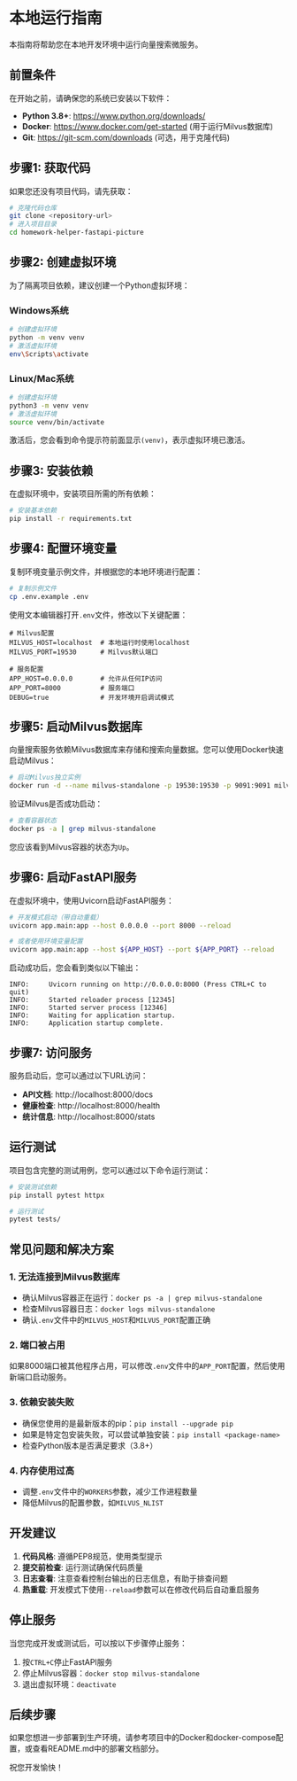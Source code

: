 # 本地运行指南

本指南将帮助您在本地开发环境中运行向量搜索微服务。

## 前置条件

在开始之前，请确保您的系统已安装以下软件：

- **Python 3.8+**: https://www.python.org/downloads/
- **Docker**: https://www.docker.com/get-started (用于运行Milvus数据库)
- **Git**: https://git-scm.com/downloads (可选，用于克隆代码)

## 步骤1: 获取代码

如果您还没有项目代码，请先获取：

```bash
# 克隆代码仓库
git clone <repository-url>
# 进入项目目录
cd homework-helper-fastapi-picture
```

## 步骤2: 创建虚拟环境

为了隔离项目依赖，建议创建一个Python虚拟环境：

### Windows系统

```bash
# 创建虚拟环境
python -m venv venv
# 激活虚拟环境
env\Scripts\activate
```

### Linux/Mac系统

```bash
# 创建虚拟环境
python3 -m venv venv
# 激活虚拟环境
source venv/bin/activate
```

激活后，您会看到命令提示符前面显示`(venv)`，表示虚拟环境已激活。

## 步骤3: 安装依赖

在虚拟环境中，安装项目所需的所有依赖：

```bash
# 安装基本依赖
pip install -r requirements.txt
```

## 步骤4: 配置环境变量

复制环境变量示例文件，并根据您的本地环境进行配置：

```bash
# 复制示例文件
cp .env.example .env
```

使用文本编辑器打开`.env`文件，修改以下关键配置：

```
# Milvus配置
MILVUS_HOST=localhost  # 本地运行时使用localhost
MILVUS_PORT=19530      # Milvus默认端口

# 服务配置
APP_HOST=0.0.0.0       # 允许从任何IP访问
APP_PORT=8000          # 服务端口
DEBUG=true             # 开发环境开启调试模式
```

## 步骤5: 启动Milvus数据库

向量搜索服务依赖Milvus数据库来存储和搜索向量数据。您可以使用Docker快速启动Milvus：

```bash
# 启动Milvus独立实例
docker run -d --name milvus-standalone -p 19530:19530 -p 9091:9091 milvusdb/milvus:v2.2.8
```

验证Milvus是否成功启动：

```bash
# 查看容器状态
docker ps -a | grep milvus-standalone
```

您应该看到Milvus容器的状态为`Up`。

## 步骤6: 启动FastAPI服务

在虚拟环境中，使用Uvicorn启动FastAPI服务：

```bash
# 开发模式启动（带自动重载）
uvicorn app.main:app --host 0.0.0.0 --port 8000 --reload

# 或者使用环境变量配置
uvicorn app.main:app --host ${APP_HOST} --port ${APP_PORT} --reload
```

启动成功后，您会看到类似以下输出：

```
INFO:     Uvicorn running on http://0.0.0.0:8000 (Press CTRL+C to quit)
INFO:     Started reloader process [12345]
INFO:     Started server process [12346]
INFO:     Waiting for application startup.
INFO:     Application startup complete.
```

## 步骤7: 访问服务

服务启动后，您可以通过以下URL访问：

- **API文档**: http://localhost:8000/docs
- **健康检查**: http://localhost:8000/health
- **统计信息**: http://localhost:8000/stats

## 运行测试

项目包含完整的测试用例，您可以通过以下命令运行测试：

```bash
# 安装测试依赖
pip install pytest httpx

# 运行测试
pytest tests/
```

## 常见问题和解决方案

### 1. 无法连接到Milvus数据库

- 确认Milvus容器正在运行：`docker ps -a | grep milvus-standalone`
- 检查Milvus容器日志：`docker logs milvus-standalone`
- 确认`.env`文件中的`MILVUS_HOST`和`MILVUS_PORT`配置正确

### 2. 端口被占用

如果8000端口被其他程序占用，可以修改`.env`文件中的`APP_PORT`配置，然后使用新端口启动服务。

### 3. 依赖安装失败

- 确保您使用的是最新版本的pip：`pip install --upgrade pip`
- 如果是特定包安装失败，可以尝试单独安装：`pip install <package-name>`
- 检查Python版本是否满足要求（3.8+）

### 4. 内存使用过高

- 调整`.env`文件中的`WORKERS`参数，减少工作进程数量
- 降低Milvus的配置参数，如`MILVUS_NLIST`

## 开发建议

1. **代码风格**: 遵循PEP8规范，使用类型提示
2. **提交前检查**: 运行测试确保代码质量
3. **日志查看**: 注意查看控制台输出的日志信息，有助于排查问题
4. **热重载**: 开发模式下使用`--reload`参数可以在修改代码后自动重启服务

## 停止服务

当您完成开发或测试后，可以按以下步骤停止服务：

1. 按`CTRL+C`停止FastAPI服务
2. 停止Milvus容器：`docker stop milvus-standalone`
3. 退出虚拟环境：`deactivate`

## 后续步骤

如果您想进一步部署到生产环境，请参考项目中的Docker和docker-compose配置，或查看README.md中的部署文档部分。

祝您开发愉快！